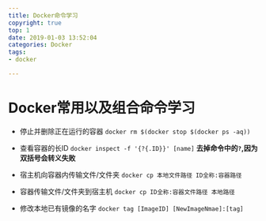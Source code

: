 ```yaml
---
title: Docker命令学习
copyright: true
top: 1
date: 2019-01-03 13:52:04
categories: Docker
tags:
- docker

---
```


# Docker常用以及组合命令学习

- 停止并删除正在运行的容器
`docker rm $(docker stop $(docker ps -aq))`

- 查看容器的长ID
`docker inspect -f '{?{.ID}}' [name]`
**去掉命令中的`?`,因为双括号会转义失败**

- 宿主机向容器内传输文件/文件夹
`docker cp 本地文件路径 ID全称:容器路径`

- 容器传输文件/文件夹到宿主机
`docker cp ID全称:容器文件路径 本地路径`

- 修改本地已有镜像的名字
`docker tag [ImageID] [NewImageNmae]:[tag]`